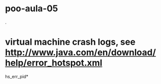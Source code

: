 # poo-aula-05
.
# virtual machine crash logs, see http://www.java.com/en/download/help/error_hotspot.xml
hs_err_pid*

